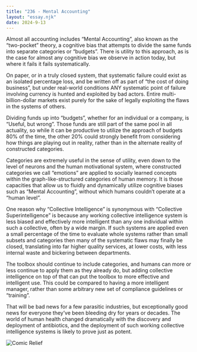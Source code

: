 ```yaml
---
title: "236 - Mental Accounting"
layout: "essay.njk"
date: 2024-9-13
---
```


Almost all accounting includes “Mental Accounting”, also known as the “two-pocket” theory, a cognitive bias that attempts to divide the same funds into separate categories or “budgets”. There is utility to this approach, as is the case for almost any cognitive bias we observe in action today, but where it fails it fails systematically.

On paper, or in a truly closed system, that systematic failure could exist as an isolated percentage loss, and be written off as part of “the cost of doing business”, but under real-world conditions ANY systematic point of failure involving currency is hunted and exploited by bad actors. Entire multi-billion-dollar markets exist purely for the sake of legally exploiting the flaws in the systems of others.

Dividing funds up into “budgets”, whether for an individual or a company, is “Useful, but wrong”. Those funds are still part of the same pool in all actuality, so while it can be productive to utilize the approach of budgets 80% of the time, the other 20% could strongly benefit from considering how things are playing out in reality, rather than in the alternate reality of constructed categories.

Categories are extremely useful in the sense of utility, even down to the level of neurons and the human motivational system, where constructed categories we call “emotions” are applied to socially learned concepts within the graph-like-structured categories of human memory. It is those capacities that allow us to fluidly and dynamically utilize cognitive biases such as “Mental Accounting”, without which humans couldn’t operate at a “human level”.

One reason why “Collective Intelligence” is synonymous with “Collective Superintelligence” is because any working collective intelligence system is less biased and effectively more intelligent than any one individual within such a collective, often by a wide margin. If such systems are applied even a small percentage of the time to evaluate whole systems rather than small subsets and categories then many of the systematic flaws may finally be closed, translating into far higher quality services, at lower costs, with less internal waste and bickering between departments.

The toolbox should continue to include categories, and humans can more or less continue to apply them as they already do, but adding collective intelligence on top of that can put the toolbox to more effective and intelligent use. This could be compared to having a more intelligent manager, rather than some arbitrary new set of compliance guidelines or “training”.

That will be bad news for a few parasitic industries, but exceptionally good news for everyone they’ve been bleeding dry for years or decades. The world of human health changed dramatically with the discovery and deployment of antibiotics, and the deployment of such working collective intelligence systems is likely to prove just as potent.

![Comic Relief](https://media.licdn.com/dms/image/v2/D5622AQGROHykQBCX6g/feedshare-shrink_2048_1536/feedshare-shrink_2048_1536/0/1723348416246?e=1736985600&v=beta&t=EjCtWJykh--p-aOUgH-NmN9jV-_he1m0wWTPDVwHePI)